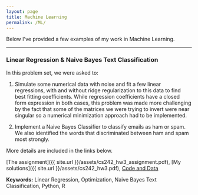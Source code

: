 ```yaml
---
layout: page
title: Machine Learning
permalink: /ML/
---
```


Below I've provided a few examples of my work in Machine Learning.

***
### Linear Regression & Naive Bayes Text Classification
In this problem set, we were asked to:

1. Simulate some numerical data with noise and fit a few linear regressions, with and without ridge regularization to this data to find best fitting coefficients. While regression coefficients have a closed form expression in both cases, this problem was made more challenging by the fact that some of the matrices we were trying to invert were near singular so a numerical minimization approach had to be implemented. 

2. Implement a Naive Bayes Classifier to classify emails as ham or spam. We also identified the words that discriminated between ham and spam most strongly. 

More details are included in the links below. 

[The assignment]({{ site.url }}/assets/cs242_hw3_assignment.pdf), 
[My solutions]({{ site.url }}/assets/cs242_hw3.pdf), 
[Code and Data](https://github.com/mabeers2/Selected-School-Work/tree/master/Selected%20Homeworks/ML_HW3)


**Keywords:** Linear Regression, Optimization, Naive Bayes Text Classification, Python, R





